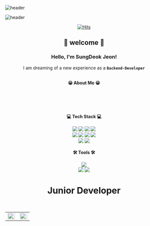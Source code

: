 ![header](https://capsule-render.vercel.app/api?type=waving&color=gradient&height=300&section=header&text=%20Welcome&fontSize=90&animation=fadeIn&fontAlignY=38&desc=Jeon%20GitHub&descAlignY=51&descAlign=62)
<div align="left">



![header](https://capsule-render.vercel.app/api?type=slice&color=auto&height=300&section=header&text=SungDeok&fontSize=90)


<div align="center">

[![Hits](https://hits.seeyoufarm.com/api/count/incr/badge.svg?url=https%3A%2F%2Fgithub.com%2FNamSeunEun&count_bg=%230EB8E3&title_bg=%230234D7&icon=&icon_color=%23E7E7E7&title=hits&edge_flat=false)](https://hits.seeyoufarm.com)
</br>
## 👋 welcome 👋
### Hello, I'm SungDeok Jeon! 
I am dreaming of a new experience as a <b>`Backend-Developer`<b><br><br>
<!--
I'm interested in `Web`, `cloud`, `techs`<br><br>
Looking forward to your contact!<br><br>
--!>

<b>😀 About Me 😀<b>
</br></br>
 
    


</br>
</br>
<h1></h1>


<div align="center">
<b>💻 Tech Stack 💻<b></br>
<!-- 언어 --!>
</br>
<img src="https://img.shields.io/badge/Java-007396?style=flat-square&logo=Java&logoColor=white"/>
<img src="https://img.shields.io/badge/JavaScript-F7DF1E?style=flat&logo=JavaScript&logoColor=white"/>
<img src="https://img.shields.io/badge/HTML5-E34F26?style=flat-square&logo=HTML5&logoColor=white"/>
<img src="https://img.shields.io/badge/CSS3-1572B6?style=flat-square&logo=CSS3&logoColor=white"/>
<!-- <img src="https://img.shields.io/badge/Kotlin-7F52FF?style=flat-square&logo=Kotlin&logoColor=white"/> --!>
</br>
<!-- 프레임워크&라이브러리 --!>
<img src="https://img.shields.io/badge/React-61DAFB?style=flat-square&logo=React&logoColor=white"/>
<img src="https://img.shields.io/badge/Spring-6DB33F?style=flat-square&logo=Spring&logoColor=white"/>
<img src="https://img.shields.io/badge/Spring boot-6DB33F?style=flat-square&logo=Spring boot&logoColor=white"/>
<!-- <img src="https://img.shields.io/badge/Spring Security-6DB33F?style=flat-square&logo=Spring Security&logoColor=white"/> --!>
<img src="https://img.shields.io/badge/Express-000000?style=flat-square&logo=Express&logoColor=white"/>

</br>
<!--DB & 협업툴 --!>
<img src="https://img.shields.io/badge/OracleDB-F80000?style=flat-square&logo=OracleDB&logoColor=white"/>
<img src="https://img.shields.io/badge/MongoDB-47A2



<img src="https://img.shields.io/badge/MySQL-4479A1?style=flat-square&logo=MySQL&logoColor=white"/>

</br>
<!-- 툴 --!>
</br>
<b>🛠️ Tools 🛠️<b></br>
</br>
<img src="https://img.shields.io/badge/Eclipse IDE-2C2255?style=flat-square&logo=Eclipse IDE&logoColor=white"/>
</br>
<img src="https://img.shields.io/badge/Git-F05032?style=flat-square&logo=Git&logoColor=white"/>
<img src="https://img.shields.io/badge/GitHub-181717?style=flat-square&logo=GitHub&logoColor=white"/>
</br>
</div>
<h1>Junior  Developer</h1>
</br>
<table><tr><td valign="top" width="50%">
<img src="https://github-readme-stats.vercel.app/api?username=jeonsungdeok&show_icons=true&count_private=true&hide_border=true&theme=midnight-purple" align="left" style="width: 100%" />
</td><td valign="top" width="50%">
<img src="https://github-readme-stats.vercel.app/api/top-langs/?username=jeonsungdeok&hide_border=true&layout=compact&theme=midnight-purple&langs_count=10" align="left" style="width: 100%" />

</td></tr></table>  

<br/> 
<!--
**lksa4e/lksa4e** is a ✨ _special_ ✨ repository because its `README.md` (this file) appears on your GitHub profile.
Here are some ideas to get you started:
- 🔭 I’m currently working on ...
- 🌱 I’m currently learning ...
- 👯 I’m looking to collaborate on ...
- 🤔 I’m looking for help with ...
- 💬 Ask me about ...
- 📫 How to reach me: ...
- 😄 Pronouns: ...
- ⚡ Fun fact: ...
-->


